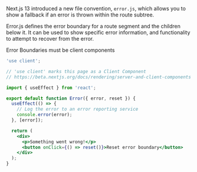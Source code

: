 Next.js 13 introduced a new file convention, `error.js`, which allows you to show a fallback if an error is thrown within the route subtree.

Error.js defines the error boundary for a route segment and the children below it. 
It can be used to show specific error information, and functionality to attempt to recover from the error.

Error Boundaries must be client components 

```jsx
'use client';

// 'use client' marks this page as a Client Component
// https://beta.nextjs.org/docs/rendering/server-and-client-components

import { useEffect } from 'react';

export default function Error({ error, reset }) {
  useEffect(() => {
    // Log the error to an error reporting service
    console.error(error);
  }, [error]);

  return (
    <div>
      <p>Something went wrong!</p>
      <button onClick={() => reset()}>Reset error boundary</button>
    </div>
  );
}
```
